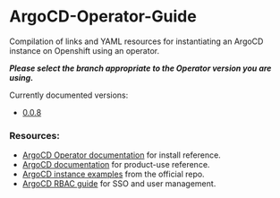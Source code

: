 # ArgoCD-Operator-Guide
Compilation of links and YAML resources for instantiating an ArgoCD instance on Openshift using an operator.

***Please select the branch appropriate to the Operator version you are using.***

Currently documented versions:

- [0.0.8](https://github.com/josephdibartolo/ArgoCD-Operator-Guide/tree/0.0.8)

### Resources:

- [ArgoCD Operator documentation](https://argocd-operator.readthedocs.io/en/latest/) for install reference.
- [ArgoCD documentation](https://argoproj.github.io/argo-cd/) for product-use reference.
- [ArgoCD instance examples](https://github.com/argoproj-labs/argocd-operator/tree/master/examples) from the official repo.
- [ArgoCD RBAC guide](https://github.com/argoproj/argo-cd/blob/master/docs/operator-manual/rbac.md) for SSO and user management.
